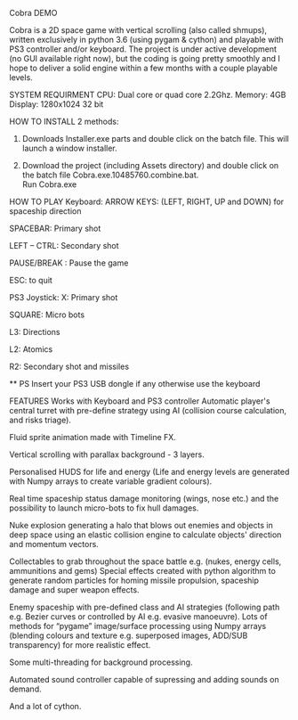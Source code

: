 

Cobra DEMO

Cobra is a 2D space game with vertical scrolling (also called shmups), written exclusively in python 3.6 (using pygam & cython) 
and playable with PS3 controller and/or keyboard.
The project is under active development (no GUI available right now), but the coding is going pretty smoothly and I hope
to deliver a solid engine within a few months with a couple playable levels.

SYSTEM REQUIRMENT
CPU: Dual core or quad core 2.2Ghz.
Memory: 4GB 
Display: 1280x1024 32 bit 

HOW TO INSTALL 
2 methods: 
1) Downloads Installer.exe parts and double click on the batch file. 
   This will launch a window installer.  
   
2) Download the project (including Assets directory) and double click on the batch file Cobra.exe.10485760.combine.bat.  
   Run Cobra.exe

HOW TO PLAY 
Keyboard: 
ARROW KEYS: (LEFT, RIGHT, UP and DOWN) for spaceship direction

SPACEBAR:  Primary shot

LEFT – CTRL: Secondary shot

PAUSE/BREAK : Pause the game

ESC: to quit

PS3 Joystick:
X: Primary shot

SQUARE: Micro bots

L3: Directions

L2: Atomics

R2: Secondary shot and missiles

** PS Insert your PS3 USB dongle if any otherwise use the keyboard

FEATURES
Works with Keyboard and PS3 controller Automatic player's central turret with pre-define strategy using AI (collision course calculation, and risks triage).

Fluid sprite animation made with Timeline FX.

Vertical scrolling with parallax background - 3 layers.

Personalised HUDS for life and energy (Life and energy levels are generated with Numpy arrays to create variable gradient colours).

Real time spaceship status damage monitoring (wings, nose etc.) and the possibility to launch micro-bots to fix hull damages.

Nuke explosion generating a halo that blows out enemies and objects in deep space using an elastic collision engine to calculate objects' direction and momentum vectors.

Collectables to grab throughout the space battle e.g. (nukes, energy cells, ammunitions and gems) Special effects created with python algorithm to generate random particles for homing missile propulsion, spaceship damage and super weapon effects.

Enemy spaceship with pre-defined class and AI strategies (following path e.g. Bezier curves or controlled by AI e.g. evasive manoeuvre). Lots of methods for “pygame” image/surface processing using Numpy arrays (blending colours and texture e.g. superposed images, ADD/SUB transparency) for more realistic effect.

Some multi-threading for background processing.

Automated sound controller capable of supressing and adding sounds on demand.

And a lot of cython.




 


